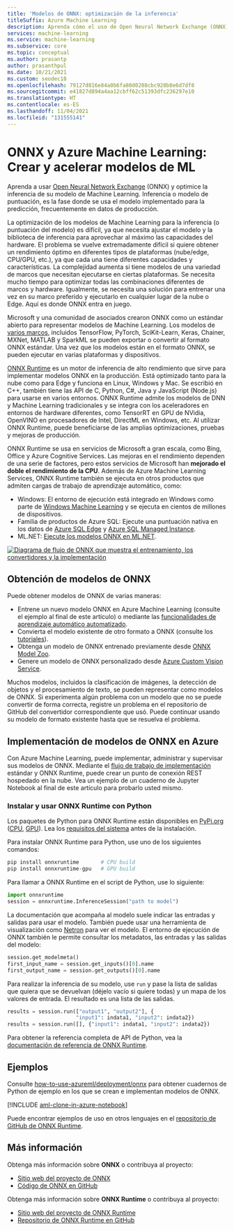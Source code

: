 ```yaml
---
title: 'Modelos de ONNX: optimización de la inferencia'
titleSuffix: Azure Machine Learning
description: Aprenda cómo el uso de Open Neural Network Exchange (ONNX) puede ayudarle a optimizar la inferencia del modelo de Machine Learning.
services: machine-learning
ms.service: machine-learning
ms.subservice: core
ms.topic: conceptual
ms.author: prasantp
author: prasanthpul
ms.date: 10/21/2021
ms.custom: seodec18
ms.openlocfilehash: 79127d816e84a0b6fa80d0288cbc928b0e6d7df8
ms.sourcegitcommit: e41827d894a4aa12cbff62c51393dfc236297e10
ms.translationtype: HT
ms.contentlocale: es-ES
ms.lasthandoff: 11/04/2021
ms.locfileid: "131555141"
---
```

# <a name="onnx-and-azure-machine-learning-create-and-accelerate-ml-models"></a>ONNX y Azure Machine Learning: Crear y acelerar modelos de ML

Aprenda a usar [Open Neural Network Exchange](https://onnx.ai) (ONNX) y optimice la inferencia de su modelo de Machine Learning. Inferencia o modelo de puntuación, es la fase donde se usa el modelo implementado para la predicción, frecuentemente en datos de producción. 

La optimización de los modelos de Machine Learning para la inferencia (o puntuación del modelo) es difícil, ya que necesita ajustar el modelo y la biblioteca de inferencia para aprovechar al máximo las capacidades del hardware. El problema se vuelve extremadamente difícil si quiere obtener un rendimiento óptimo en diferentes tipos de plataformas (nube/edge, CPU/GPU, etc.), ya que cada una tiene diferentes capacidades y características. La complejidad aumenta si tiene modelos de una variedad de marcos que necesitan ejecutarse en ciertas plataformas. Se necesita mucho tiempo para optimizar todas las combinaciones diferentes de marcos y hardware. Igualmente, se necesita una solución para entrenar una vez en su marco preferido y ejecutarlo en cualquier lugar de la nube o Edge. Aquí es donde ONNX entra en juego.

Microsoft y una comunidad de asociados crearon ONNX como un estándar abierto para representar modelos de Machine Learning. Los modelos de [varios marcos](https://onnx.ai/supported-tools), incluidos TensorFlow, PyTorch, SciKit-Learn, Keras, Chainer, MXNet, MATLAB y SparkML se pueden exportar o convertir al formato ONNX estándar. Una vez que los modelos están en el formato ONNX, se pueden ejecutar en varias plataformas y dispositivos.

[ONNX Runtime](https://onnxruntime.ai) es un motor de inferencia de alto rendimiento que sirve para implementar modelos ONNX en la producción. Está optimizado tanto para la nube como para Edge y funciona en Linux, Windows y Mac. Se escribió en C++, también tiene las API de C, Python, C#, Java y JavaScript (Node.js) para usarse en varios entornos. ONNX Runtime admite los modelos de DNN y Machine Learning tradicionales y se integra con los aceleradores en entornos de hardware diferentes, como TensorRT en GPU de NVidia, OpenVINO en procesadores de Intel, DirectML en Windows, etc. Al utilizar ONNX Runtime, puede beneficiarse de las amplias optimizaciones, pruebas y mejoras de producción.

ONNX Runtime se usa en servicios de Microsoft a gran escala, como Bing, Office y Azure Cognitive Services. Las mejoras en el rendimiento dependen de una serie de factores, pero estos servicios de Microsoft han __mejorado el doble el rendimiento de la CPU__. Además de Azure Machine Learning Services, ONNX Runtime también se ejecuta en otros productos que admiten cargas de trabajo de aprendizaje automático, como:
+ Windows: El entorno de ejecución está integrado en Windows como parte de [Windows Machine Learning](/windows/ai/windows-ml/) y se ejecuta en cientos de millones de dispositivos. 
+ Familia de productos de Azure SQL: Ejecute una puntuación nativa en los datos de [Azure SQL Edge](../azure-sql-edge/onnx-overview.md) y [Azure SQL Managed Instance](../azure-sql/managed-instance/machine-learning-services-overview.md).
+ ML.NET: [Ejecute los modelos ONNX en ML.NET](/dotnet/machine-learning/tutorials/object-detection-onnx).


[![Diagrama de flujo de ONNX que muestra el entrenamiento, los convertidores y la implementación](./media/concept-onnx/onnx.png)](././media/concept-onnx/onnx.png#lightbox)

## <a name="get-onnx-models"></a>Obtención de modelos de ONNX

Puede obtener modelos de ONNX de varias maneras:
+ Entrene un nuevo modelo ONNX en Azure Machine Learning (consulte el ejemplo al final de este artículo) o mediante las [funcionalidades de aprendizaje automático automatizado](concept-automated-ml.md#automl--onnx).
+ Convierta el modelo existente de otro formato a ONNX (consulte los [tutoriales](https://github.com/onnx/tutorials)). 
+ Obtenga un modelo de ONNX entrenado previamente desde [ONNX Model Zoo](https://github.com/onnx/models).
+ Genere un modelo de ONNX personalizado desde [Azure Custom Vision Service](../cognitive-services/custom-vision-service/index.yml). 

Muchos modelos, incluidos la clasificación de imágenes, la detección de objetos y el procesamiento de texto, se pueden representar como modelos de ONNX. Si experimenta algún problema con un modelo que no se puede convertir de forma correcta, registre un problema en el repositorio de GitHub del convertidor correspondiente que usó. Puede continuar usando su modelo de formato existente hasta que se resuelva el problema.

## <a name="deploy-onnx-models-in-azure"></a>Implementación de modelos de ONNX en Azure

Con Azure Machine Learning, puede implementar, administrar y supervisar sus modelos de ONNX. Mediante el [flujo de trabajo de implementación](concept-model-management-and-deployment.md) estándar y ONNX Runtime, puede crear un punto de conexión REST hospedado en la nube. Vea un ejemplo de un cuaderno de Jupyter Notebook al final de este artículo para probarlo usted mismo. 

### <a name="install-and-use-onnx-runtime-with-python"></a>Instalar y usar ONNX Runtime con Python

Los paquetes de Python para ONNX Runtime están disponibles en [PyPi.org](https://pypi.org) ([CPU](https://pypi.org/project/onnxruntime), [GPU](https://pypi.org/project/onnxruntime-gpu)). Lea los [requisitos del sistema](https://github.com/Microsoft/onnxruntime#system-requirements) antes de la instalación. 

 Para instalar ONNX Runtime para Python, use uno de los siguientes comandos: 
```python   
pip install onnxruntime       # CPU build
pip install onnxruntime-gpu   # GPU build
```

Para llamar a ONNX Runtime en el script de Python, use lo siguiente:    
```python
import onnxruntime
session = onnxruntime.InferenceSession("path to model")
```

La documentación que acompaña al modelo suele indicar las entradas y salidas para usar el modelo. También puede usar una herramienta de visualización como [Netron](https://github.com/lutzroeder/Netron) para ver el modelo. El entorno de ejecución de ONNX también le permite consultar los metadatos, las entradas y las salidas del modelo:    
```python
session.get_modelmeta()
first_input_name = session.get_inputs()[0].name
first_output_name = session.get_outputs()[0].name
```

Para realizar la inferencia de su modelo, use `run` y pase la lista de salidas que quiera que se devuelvan (déjelo vacío si quiere todas) y un mapa de los valores de entrada. El resultado es una lista de las salidas.  
```python
results = session.run(["output1", "output2"], {
                      "input1": indata1, "input2": indata2})
results = session.run([], {"input1": indata1, "input2": indata2})
```

Para obtener la referencia completa de API de Python, vea la [documentación de referencia de ONNX Runtime](https://onnxruntime.ai/docs/api/python/api_summary.html).  

## <a name="examples"></a>Ejemplos
Consulte [how-to-use-azureml/deployment/onnx](https://github.com/Azure/MachineLearningNotebooks/blob/master/how-to-use-azureml/deployment/onnx) para obtener cuadernos de Python de ejemplo en los que se crean e implementan modelos de ONNX.

[!INCLUDE [aml-clone-in-azure-notebook](../../includes/aml-clone-for-examples.md)]

Puede encontrar ejemplos de uso en otros lenguajes en el [repositorio de GitHub de ONNX Runtime](https://github.com/microsoft/onnxruntime/tree/master/samples).

## <a name="more-info"></a>Más información

Obtenga más información sobre **ONNX** o contribuya al proyecto:
+ [Sitio web del proyecto de ONNX](https://onnx.ai)
+ [Código de ONNX en GitHub](https://github.com/onnx/onnx)

Obtenga más información sobre **ONNX Runtime** o contribuya al proyecto:
+ [Sitio web del proyecto de ONNX Runtime](https://onnxruntime.ai)
+ [Repositorio de ONNX Runtime en GitHub](https://github.com/Microsoft/onnxruntime)
